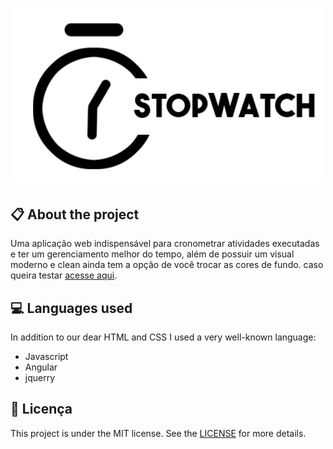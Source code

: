 
<h1 align="center">
    <img src="imagens/stopwatch-logo.png" alt="Word Converter" width="500px" />
</h1>

## :clipboard: About the project

Uma aplicação web indispensável para cronometrar atividades executadas e ter um gerenciamento melhor do tempo, além de possuir um visual moderno e clean ainda tem a opção de  você trocar as cores de fundo. caso queira testar [acesse aqui](#).

## :computer: Languages used

In addition to our dear HTML and CSS I used a very well-known language:
* Javascript
* Angular
* jquerry


## :book: Licença

This project is under the MIT license. See the [LICENSE](LICENSE.md) for more details.